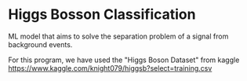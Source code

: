 # Higgs Bosson Classification

ML model that aims to solve the separation problem of a signal from background events. 

For this program, we have used the "Higgs Boson Dataset" from kaggle
https://www.kaggle.com/knight079/higgsb?select=training.csv
